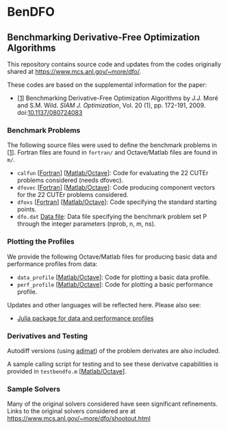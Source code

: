 # BenDFO
## Benchmarking Derivative-Free Optimization Algorithms 

This repository contains source code and updates from the codes originally shared at https://www.mcs.anl.gov/~more/dfo/.

These codes are based on the supplemental information for the paper:
- [[1](#pap1)] Benchmarking Derivative-Free Optimization Algorithms by J.J. Moré and S.M. Wild. *SIAM J. Optimization*, Vol. 20 (1), pp. 172-191, 2009. doi:[10.1137/080724083](https://doi.org/10.1137/080724083)
   

### Benchmark Problems
The following source files were used to define the benchmark problems in [[1](https://github.com/POptUS/BenDFO#pap1)]. Fortran files are found in `fortran/` and Octave/Matlab files are found in `m/`.

- `calfun` [[Fortran](fortran/calfun.f)]  [[Matlab/Octave](m/calfun.m)]:
  Code for evaluating the 22 CUTEr problems considered (needs dfovec).
- `dfovec` [[Fortran](fortran/dfovec.f)]  [[Matlab/Octave](m/dfovec.m)]:
  Code producing component vectors for the 22 CUTEr problems considered.
- `dfoxs` [[Fortran](fortran/dfoxs.f)]  [[Matlab/Octave](m/dfoxs.m)]:
  Code specifying the standard starting points.
- `dfo.dat` [Data file](data/dfo.dat):
  Data file specifying the benchmark problem set P through the integer parameters (nprob, n, m, ns). 

### Plotting the Profiles
We provide the following Octave/Matlab files for producing basic data and performance profiles from data:

- `data_profile` [[Matlab/Octave](profiling/data_profile.m)]:
    Code for plotting a basic data profile.
- `perf_profile` [[Matlab/Octave](profiling/perf_profile.m)]:
    Code for plotting a basic performance profile.
    
Updates and other languages will be reflected here. Please also see:

- [Julia package for data and performance profiles](https://github.com/JuliaSmoothOptimizers/BenchmarkProfiles.jl)


### Derivatives and Testing
Autodiff versions (using [adimat](https://www.informatik.tu-darmstadt.de/sc/res/sw/adimat/index.en.jsp)) of the problem derivates are also included.

A sample calling script for testing and to see these derivatve capabilities is provided in `testbendfo.m` [[Matlab/Octave](profiling/testbendfo.m)].

### Sample Solvers

Many of the original solvers considered have seen significant refinements. Links to the original solvers considered are at https://www.mcs.anl.gov/~more/dfo/shootout.html 
